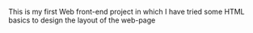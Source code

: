 This is my first Web front-end project in which I have tried some HTML basics to design the layout of the web-page
